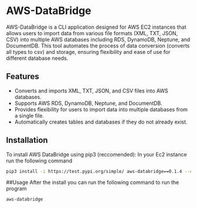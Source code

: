 # AWS-DataBridge
AWS-DataBridge is a CLI application designed for AWS EC2 instances that allows users to import data from various file formats (XML, TXT, JSON, CSV) into multiple AWS databases including RDS, DynamoDB, Neptune, and DocumentDB. This tool automates the process of data conversion (converts all types to csv) and storage, ensuring flexibility and ease of use for different database needs.

## Features
- Converts and imports XML, TXT, JSON, and CSV files into AWS databases.
- Supports AWS RDS, DynamoDB, Neptune, and DocumentDB.
- Provides flexibility for users to import data into multiple databases from a single file.
- Automatically creates tables and databases if they do not already exist.

## Installation

To install AWS DataBridge using pip3 (reccomended): 
In your Ec2 instance run the following command
```bash
pip3 install -i https://test.pypi.org/simple/ aws-databridge==0.1.4 --extra-index-url https://pypi.org/simple
```
##Usage 
After the install you can run the following command to run the program 
```bash
aws-databridge
```
